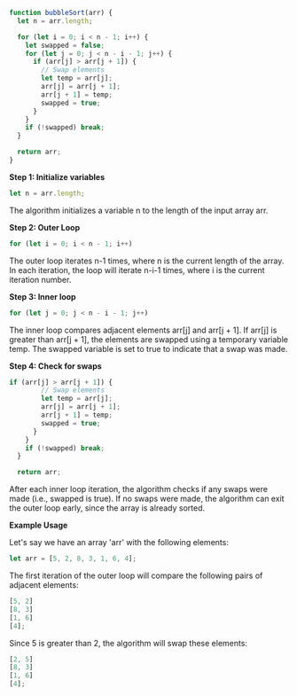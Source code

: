 ```js
function bubbleSort(arr) {
  let n = arr.length;

  for (let i = 0; i < n - 1; i++) {
    let swapped = false;
    for (let j = 0; j < n - i - 1; j++) {
      if (arr[j] > arr[j + 1]) {
        // Swap elements
        let temp = arr[j];
        arr[j] = arr[j + 1];
        arr[j + 1] = temp;
        swapped = true;
      }
    }
    if (!swapped) break;
  }

  return arr;
}
```

**Step 1: Initialize variables**

```js
let n = arr.length;
```

The algorithm initializes a variable n to the length of the input array arr.

**Step 2: Outer Loop**

```js
for (let i = 0; i < n - 1; i++)
```

The outer loop iterates n-1 times, where n is the current length of the array.
In each iteration, the loop will iterate n-i-1 times, where i is the current iteration number.

**Step 3: Inner loop**

```js
for (let j = 0; j < n - i - 1; j++)
```

The inner loop compares adjacent elements arr[j] and arr[j + 1].
If arr[j] is greater than arr[j + 1], the elements are swapped using a temporary variable temp.
The swapped variable is set to true to indicate that a swap was made.

**Step 4: Check for swaps**

```js
if (arr[j] > arr[j + 1]) {
        // Swap elements
        let temp = arr[j];
        arr[j] = arr[j + 1];
        arr[j + 1] = temp;
        swapped = true;
      }
    }
    if (!swapped) break;
  }

  return arr;

```

After each inner loop iteration, the algorithm checks if any swaps were made (i.e., swapped is true).
If no swaps were made, the algorithm can exit the outer loop early, since the array is already sorted.

**Example Usage**

Let's say we have an array 'arr' with the following elements:

```js
let arr = [5, 2, 8, 3, 1, 6, 4];
```

The first iteration of the outer loop will compare the following pairs of adjacent elements:

```js
[5, 2]
[8, 3]
[1, 6]
[4];
```

Since 5 is greater than 2, the algorithm will swap these elements:

```js
[2, 5]
[8, 3]
[1, 6]
[4];
```